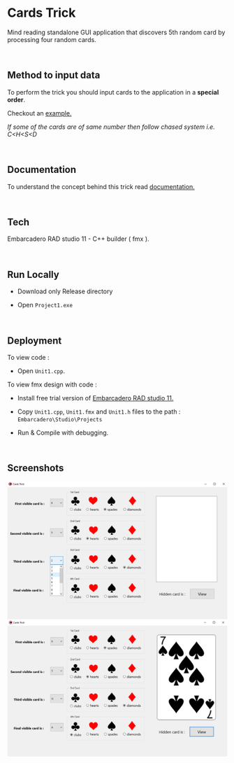 # Cards Trick

Mind reading standalone GUI application that discovers 5th random card by processing four random cards.

<br />

## Method to input data

To perform the trick you should input cards to the application in a **special order**.

Checkout an [example.](https://drive.google.com/file/d/1-IDxDetPD-HDsecKgRMWSURBXs1LhISG/view?usp=sharing)

*If some of the cards are of same number then follow chased system i.e. C<H<S<D*

<br />

## Documentation

To understand the concept behind this trick read [documentation.](https://docs.google.com/document/d/1k8a1ezUMtmJ-Ce4ni8cOk7c7ew6eBA3BLkPDkWWUako/edit?usp=sharing)

<br />
  
## Tech

Embarcadero RAD studio 11 - C++ builder ( fmx ).

<br />
  
## Run Locally

- Download only Release directory

- Open `Project1.exe`

<br />
  
## Deployment

To view code :

- Open `Unit1.cpp`.

To view fmx design with code :

- Install free trial version of [Embarcadero RAD studio 11.](https://www.embarcadero.com/products/cbuilder)

- Copy `Unit1.cpp`, `Unit1.fmx` and `Unit1.h` files to the path : `Embarcadero\Studio\Projects`

- Run & Compile with debugging.

<br />

## Screenshots

<img src="Images/Screenshot%201.png" width="1000" >

<br />

<img src="Images/Screenshot%202.png" width="1000" >
